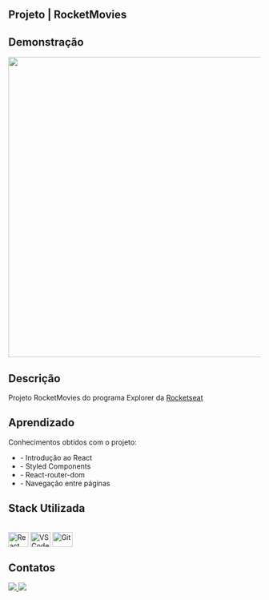 <h2>Projeto | RocketMovies</h2>

<h2>Demonstração</h2>
<div align="center">
  <img width="600" src="./rocktmovies.png"/>
</div>

<h2>Descrição</h2>
<p>Projeto RocketMovies do programa Explorer da <a href="https://www.rocketseat.com.br/">Rocketseat</a></p>

<h2>Aprendizado</h2>
<p>Conhecimentos obtidos com o projeto:</p>
<ul>
  <li>- Introdução ao React</li>
  <li>- Styled Components</li>
  <li>- React-router-dom</li>
  <li>- Navegação entre páginas</li>
</ul>

<!--<h2>Instalação</h2>
<ul>
  <li>- Faça o Download do repositório</li>
  <li>- Descompacte o arquivo</li>
  <li>- Abra o arquivo index.html no seu navegador de preferência</li>
</ul>-->

<h2>Stack Utilizada</h2>
<div style="display: inline_block"><br>
  <img align="center" alt="React" height="30" width="40" src="https://cdn.jsdelivr.net/gh/devicons/devicon/icons/react/react-original.svg" />
          
  <!--<img align="center" alt="HTML" height="30" width="40" src="https://raw.githubusercontent.com/devicons/devicon/master/icons/html5/html5-original.svg">
  <img align="center" alt="CSS" height="30" width="40" src="https://raw.githubusercontent.com/devicons/devicon/master/icons/css3/css3-original.svg">
  <img align="center" alt="JavaScript" height="30" width="40" src="https://raw.githubusercontent.com/devicons/devicon/master/icons/javascript/javascript-plain.svg">-->
  <!--<img align="center" alt="JQuery" height="30" width="40" src="https://cdn.jsdelivr.net/gh/devicons/devicon/icons/jquery/jquery-original-wordmark.svg" />-->
  <!--<img align="center" alt="SASS" height="30" width="40" src="https://cdn.jsdelivr.net/gh/devicons/devicon/icons/sass/sass-original.svg" />-->
  <!--<img align="center" alt="Bootstrap" height="30" width="40" src="https://cdn.jsdelivr.net/gh/devicons/devicon/icons/bootstrap/bootstrap-original-wordmark.svg" />-->
  <!--<img align="center" alt="TypeScript" height="30" width="40" src="https://cdn.jsdelivr.net/gh/devicons/devicon/icons/typescript/typescript-original.svg" />-->
  <img align="center" alt="VSCode" height="30" width="40" src="https://cdn.jsdelivr.net/gh/devicons/devicon/icons/vscode/vscode-original-wordmark.svg" />
  <img align="center" alt="Git" height="30" width="40" src="https://cdn.jsdelivr.net/gh/devicons/devicon/icons/git/git-original.svg" />
</div>

<h2>Contatos</h2>
<div>
    <a href="https://www.linkedin.com/in/felipe-diego-tamura/" target="_blank">
        <img src="https://img.shields.io/badge/linkedin-%230077B5.svg?style=for-the-badge&logo=linkedin&logoColor=white" target="_blank">
    </a>
    <a href = "mailto:tamurafelipe@gmail.com">
        <img src="https://img.shields.io/badge/-Gmail-%23333?style=for-the-badge&logo=gmail&logoColor=white" target="_blank">
    </a>
</div>